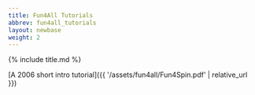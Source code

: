 ```yaml
---
title: Fun4All Tutorials
abbrev: fun4all_tutorials
layout: newbase
weight: 2
---
```

{% include title.md %}

[A 2006 short intro tutorial]({{ '/assets/fun4all/Fun4Spin.pdf' | relative_url }})


